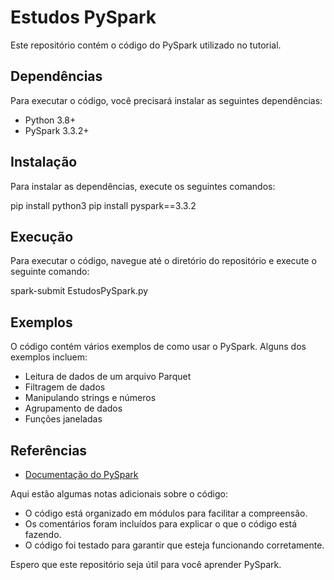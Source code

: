 
# Estudos PySpark

Este repositório contém o código do PySpark utilizado no tutorial.

## Dependências

Para executar o código, você precisará instalar as seguintes dependências:

* Python 3.8+
* PySpark 3.3.2+

## Instalação

Para instalar as dependências, execute os seguintes comandos:


pip install python3
pip install pyspark==3.3.2


## Execução

Para executar o código, navegue até o diretório do repositório e execute o seguinte comando:


spark-submit EstudosPySpark.py


## Exemplos

O código contém vários exemplos de como usar o PySpark. Alguns dos exemplos incluem:

* Leitura de dados de um arquivo Parquet
* Filtragem de dados
* Manipulando strings e números
* Agrupamento de dados
* Funções janeladas

## Referências

* [Documentação do PySpark](https://spark.apache.org/docs/latest/sql-programming-guide.html)


Aqui estão algumas notas adicionais sobre o código:

* O código está organizado em módulos para facilitar a compreensão.
* Os comentários foram incluídos para explicar o que o código está fazendo.
* O código foi testado para garantir que esteja funcionando corretamente.

Espero que este repositório seja útil para você aprender PySpark.